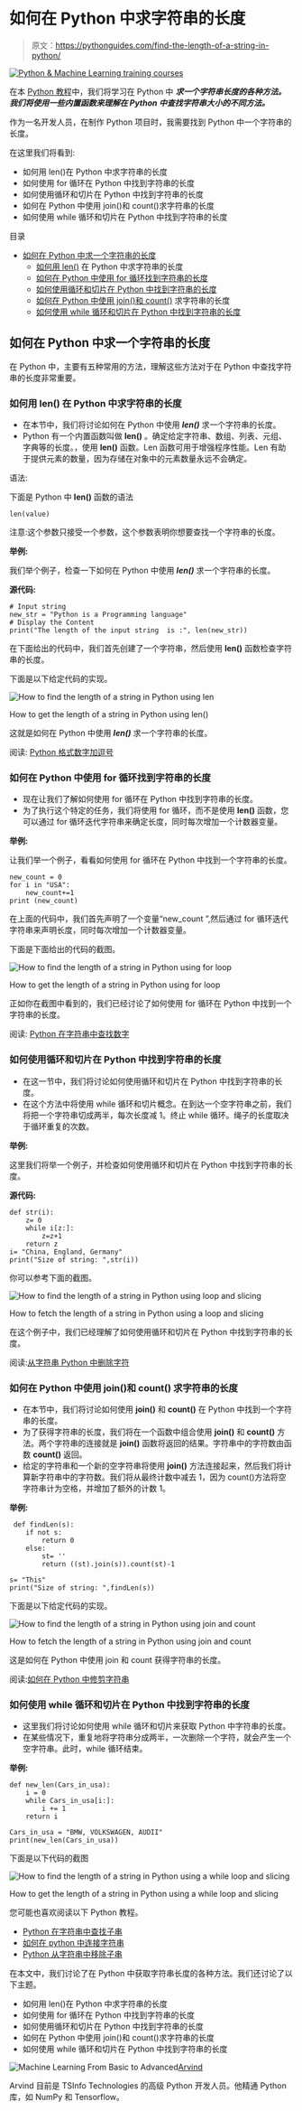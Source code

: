 # 如何在 Python 中求字符串的长度

> 原文：<https://pythonguides.com/find-the-length-of-a-string-in-python/>

[![Python & Machine Learning training courses](img/49ec9c6da89a04c9f45bab643f8c765c.png)](https://sharepointsky.teachable.com/p/python-and-machine-learning-training-course)

在本 [Python 教程](https://pythonguides.com/python-hello-world-program/)中，我们将学习在 Python 中 ***求一个字符串长度的各种方法。我们将使用一些内置函数来理解在 Python 中查找字符串大小的不同方法。***

作为一名开发人员，在制作 Python 项目时，我需要找到 Python 中一个字符串的长度。

在这里我们将看到:

*   如何用 len()在 Python 中求字符串的长度
*   如何使用 for 循环在 Python 中找到字符串的长度
*   如何使用循环和切片在 Python 中找到字符串的长度
*   如何在 Python 中使用 join()和 count()求字符串的长度
*   如何使用 while 循环和切片在 Python 中找到字符串的长度

目录

[](#)

*   [如何在 Python 中求一个字符串的长度](#How_to_find_the_length_of_a_string_in_Python "How to find the length of a string in Python")
    *   [如何用 len()](#How_to_find_the_length_of_a_string_in_Python_using_len "How to find the length of a string in Python using len()") 在 Python 中求字符串的长度
    *   [如何在 Python 中使用 for 循环找到字符串的长度](#How_to_find_the_length_of_a_string_in_Python_using_for_loop "How to find the length of a string in Python using for loop")
    *   [如何使用循环和切片在 Python 中找到字符串的长度](#How_to_find_the_length_of_a_string_in_Python_using_a_loop_and_slicing "How to find the length of a string in Python using a loop and slicing")
    *   [如何在 Python 中使用 join()和 count()](#How_to_find_the_length_of_a_string_in_Python_using_join_and_count "How to find the length of a string in Python using join() and count()") 求字符串的长度
    *   [如何使用 while 循环和切片在 Python 中找到字符串的长度](#How_to_find_the_length_of_a_string_in_Python_using_a_while_loop_and_slicing "How to find the length of a string in Python using a while loop and slicing")

## 如何在 Python 中求一个字符串的长度

在 Python 中，主要有五种常用的方法，理解这些方法对于在 Python 中查找字符串的长度非常重要。

### 如何用 len() 在 Python 中求字符串的长度

*   在本节中，我们将讨论如何在 Python 中使用 ***len()*** 求一个字符串的长度。
*   Python 有一个内置函数叫做 **len()** 。确定给定字符串、数组、列表、元组、字典等的长度。，使用 **len()** 函数。Len 函数可用于增强程序性能。Len 有助于提供元素的数量，因为存储在对象中的元素数量永远不会确定。

语法:

下面是 Python 中 **len()** 函数的语法

```
len(value)
```

注意:这个参数只接受一个参数，这个参数表明你想要查找一个字符串的长度。

**举例:**

我们举个例子，检查一下如何在 Python 中使用 ***len()*** 求一个字符串的长度。

**源代码:**

```
# Input string
new_str = "Python is a Programming language"
# Display the Content
print("The length of the input string  is :", len(new_str))
```

在下面给出的代码中，我们首先创建了一个字符串，然后使用 **len()** 函数检查字符串的长度。

下面是以下给定代码的实现。

![How to find the length of a string in Python using len](img/9df87a584aae2b40f528777848eae219.png "How to find the length of a string in Python using len")

How to get the length of a string in Python using len()

这就是如何在 Python 中使用 ***len()*** 求一个字符串的长度。

阅读: [Python 格式数字加逗号](https://pythonguides.com/python-format-number-with-commas/)

### 如何在 Python 中使用 for 循环找到字符串的长度

*   现在让我们了解如何使用 for 循环在 Python 中找到字符串的长度。
*   为了执行这个特定的任务，我们将使用 for 循环，而不是使用 **len()** 函数，您可以通过 for 循环迭代字符串来确定长度，同时每次增加一个计数器变量。

**举例:**

让我们举一个例子，看看如何使用 for 循环在 Python 中找到一个字符串的长度。

```
new_count = 0
for i in "USA": 
    new_count+=1
print (new_count)
```

在上面的代码中，我们首先声明了一个变量“new_count ”,然后通过 for 循环迭代字符串来声明长度，同时每次增加一个计数器变量。

下面是下面给出的代码的截图。

![How to find the length of a string in Python using for loop](img/ccd66984ba5c0a168694b5a498771335.png "How to find the length of a string in Python using for loop")

How to get the length of a string in Python using for loop

正如你在截图中看到的，我们已经讨论了如何使用 for 循环在 Python 中找到一个字符串的长度。

阅读: [Python 在字符串中查找数字](https://pythonguides.com/python-find-number-in-string/)

### 如何使用循环和切片在 Python 中找到字符串的长度

*   在这一节中，我们将讨论如何使用循环和切片在 Python 中找到字符串的长度。
*   在这个方法中将使用 while 循环和切片概念。在到达一个空字符串之前，我们将把一个字符串切成两半，每次长度减 1。终止 while 循环。绳子的长度取决于循环重复的次数。

**举例:**

这里我们将举一个例子，并检查如何使用循环和切片在 Python 中找到字符串的长度。

**源代码:**

```
def str(i):
    z= 0
    while i[z:]:
        z=z+1
    return z
i= "China, England, Germany"
print("Size of string: ",str(i))
```

你可以参考下面的截图。

![How to find the length of a string in Python using loop and slicing](img/003aec002f05a6f1aa2dfa54837d9329.png "How to find the length of a string in Python using loop and slicing")

How to fetch the length of a string in Python using a loop and slicing

在这个例子中，我们已经理解了如何使用循环和切片在 Python 中找到字符串的长度。

阅读:[从字符串 Python 中删除字符](https://pythonguides.com/remove-character-from-string-python/)

### 如何在 Python 中使用 join()和 count() 求字符串的长度

*   在本节中，我们将讨论如何使用 **join()** 和 **count()** 在 Python 中找到一个字符串的长度。
*   为了获得字符串的长度，我们将在一个函数中组合使用 **join()** 和 **count()** 方法。两个字符串的连接就是 **join()** 函数将返回的结果。字符串中的字符数由函数 **count()** 返回。
*   给定的字符串和一个新的空字符串将使用 **join()** 方法连接起来，然后我们将计算新字符串中的字符数。我们将从最终计数中减去 1，因为 count()方法将空字符串计为空格，并增加了额外的计数 1。

**举例:**

```
 def findLen(s):
    if not s:
        return 0
    else:
        st= ''
        return ((st).join(s)).count(st)-1

s= "This"
print("Size of string: ",findLen(s))
```

下面是以下给定代码的实现。

![How to find the length of a string in Python using join and count](img/d715c3ab25cafd621e5d21234786bf19.png "How to find the length of a string in Python using join and count")

How to fetch the length of a string in Python using join and count

这是如何在 Python 中使用 join 和 count 获得字符串的长度。

阅读:[如何在 Python 中修剪字符串](https://pythonguides.com/trim-a-string-in-python/)

### 如何使用 while 循环和切片在 Python 中找到字符串的长度

*   这里我们将讨论如何使用 while 循环和切片来获取 Python 中字符串的长度。
*   在某些情况下，重复地将字符串分成两半，一次删除一个字符，就会产生一个空字符串。此时，while 循环结束。

**举例:**

```
def new_len(Cars_in_usa):
    i = 0
    while Cars_in_usa[i:]:
        i += 1
    return i

Cars_in_usa = "BMW, VOLKSWAGEN, AUDII"
print(new_len(Cars_in_usa))
```

下面是以下代码的截图

![How to find the length of a string in Python using a while loop and slicing](img/45cfc617b80a954eebed075bb1e35dfa.png "How to find the length of a string in Python using a while loop and slicing")

How to get the length of a string in Python using a while loop and slicing

您可能也喜欢阅读以下 Python 教程。

*   [Python 在字符串中查找子串](https://pythonguides.com/python-find-substring-in-string/)
*   [如何在 python 中连接字符串](https://pythonguides.com/concatenate-strings-in-python/)
*   [Python 从字符串中移除子串](https://pythonguides.com/python-remove-substring-from-a-string/)

在本文中，我们讨论了在 Python 中获取字符串长度的各种方法。我们还讨论了以下主题。

*   如何用 len()在 Python 中求字符串的长度
*   如何使用 for 循环在 Python 中找到字符串的长度
*   如何使用循环和切片在 Python 中找到字符串的长度
*   如何在 Python 中使用 join()和 count()求字符串的长度
*   如何使用 while 循环和切片在 Python 中找到字符串的长度

![Machine Learning From Basic to Advanced](img/0100ae91cd5a23f9c15325e675241c25.png "Arvind scaled")[Arvind](https://pythonguides.com/author/arvind/)

Arvind 目前是 TSInfo Technologies 的高级 Python 开发人员。他精通 Python 库，如 NumPy 和 Tensorflow。